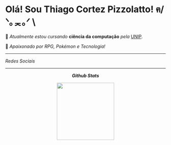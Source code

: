 <h1 align="left"> Olá! Sou Thiago Cortez Pizzolatto! ฅ/ᐠ｡ᆽ｡ᐟ \ </h1>

<div>
  <p> 📜 <i>Atualmente estou cursando</i> <b>ciência da computação</b> <i>pela</i> <a href="https://www.unip.br/" target="_blank">UNIP</a>. </p>
  <p> 💜 <i>Apaixonado por RPG, Pokémon e Tecnologia!<i/><p>
</div>

<hr>

<div>
  <p> Redes Sociais </p>
</div>

<hr>

<div align="center">
  <p><b> Github Stats </b></p> 
  <img height="180em" src="https://github-readme-stats.vercel.app/api?username=Surosuh&show_icons=true&theme=midnight-purple&include_all_commits=true&count_private=true"/>
</div>
